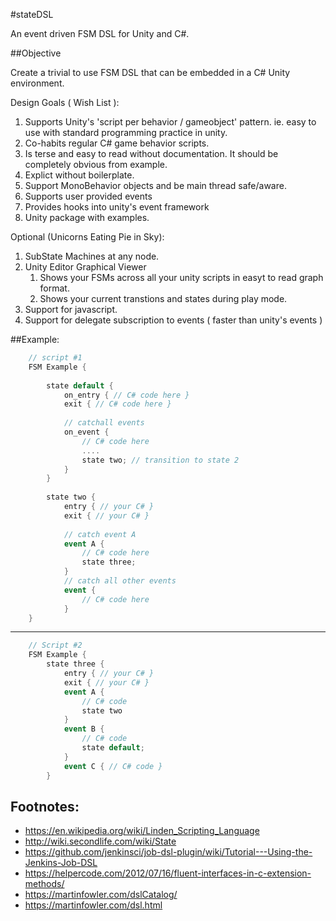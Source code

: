 #stateDSL

An event driven FSM DSL for Unity and C#.

##Objective

Create a trivial to use FSM DSL that can be embedded in a C# Unity environment.

Design Goals ( Wish List ):

1. Supports Unity's 'script per behavior / gameobject' pattern.  ie. easy to use with standard programming practice in unity.
1. Co-habits regular C# game behavior scripts.
1. Is terse and easy to read without documentation.  It should be completely obvious from example.
1. Explict without boilerplate.
1. Support MonoBehavior objects and be main thread safe/aware.
1. Supports user provided events
1. Provides hooks into unity's event framework
1. Unity package with examples.

Optional (Unicorns Eating Pie in Sky):

1. SubState Machines at any node.
1. Unity Editor Graphical Viewer 
	1. Shows your FSMs across all your unity scripts in easyt to read graph format.
	1. Shows your current transtions and states during play mode.
1. Support for javascript.
1. Support for delegate subscription to events ( faster than unity's events )

##Example:

```C#
	// script #1
	FSM Example {
	
		state default {
			on_entry { // C# code here }
			exit { // C# code here }
		
			// catchall events
			on_event {
				// C# code here
				....
				state two; // transition to state 2
			}
		}
	
		state two {
			entry { // your C# }
			exit { // your C# }
		
			// catch event A
			event A {
				// C# code here
				state three;
			}
			// catch all other events
			event {
				// C# code here
			}
	}
```	
------
```C#
	// Script #2
	FSM Example {
		state three {
			entry { // your C# }
			exit { // your C# }
			event A {
				// C# code
				state two
			}
			event B {
				// C# code
				state default;
			}
			event C { // C# code }
		}
```

## Footnotes:

- https://en.wikipedia.org/wiki/Linden_Scripting_Language
- http://wiki.secondlife.com/wiki/State
- https://github.com/jenkinsci/job-dsl-plugin/wiki/Tutorial---Using-the-Jenkins-Job-DSL
- https://helpercode.com/2012/07/16/fluent-interfaces-in-c-extension-methods/
- https://martinfowler.com/dslCatalog/
- https://martinfowler.com/dsl.html
